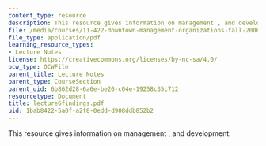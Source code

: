 ```yaml
---
content_type: resource
description: This resource gives information on management , and development.
file: /media/courses/11-422-downtown-management-organizations-fall-2006/1bab84225a0fa2f80eddd908ddb852b2_lecture6findings.pdf
file_type: application/pdf
learning_resource_types:
- Lecture Notes
license: https://creativecommons.org/licenses/by-nc-sa/4.0/
ocw_type: OCWFile
parent_title: Lecture Notes
parent_type: CourseSection
parent_uid: 6b862d28-6a6e-be20-c04e-19258c35c712
resourcetype: Document
title: lecture6findings.pdf
uid: 1bab8422-5a0f-a2f8-0edd-d908ddb852b2
---
```

This resource gives information on management , and development.